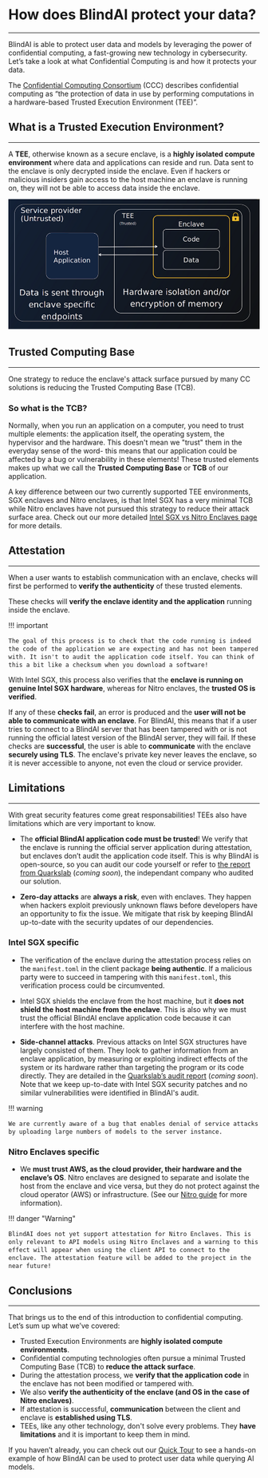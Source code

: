 # How does BlindAI protect your data?
_________________________________

BlindAI is able to protect user data and models by leveraging the power of confidential computing, a fast-growing new technology in cybersecurity. Let’s take a look at what Confidential Computing is and how it protects your data.

The [Confidential Computing Consortium](https://confidentialcomputing.io/) (CCC) describes confidential computing as “the protection of data in use by performing computations in a hardware-based Trusted Execution Environment (TEE)”.

## What is a Trusted Execution Environment?
____________________________________

A **TEE**, otherwise known as a secure enclave, is a **highly isolated compute environment** where data and applications can reside and run. Data sent to the enclave is only decrypted inside the enclave. Even if hackers or malicious insiders gain access to the host machine an enclave is running on, they will not be able to access data inside the enclave.

![Trusted Execution Environment](../../assets/TEE.png)

## Trusted Computing Base
______________________________________

One strategy to reduce the enclave's attack surface pursued by many CC solutions is reducing the Trusted Computing Base (TCB).

### So what is the TCB?

Normally, when you run an application on a computer, you need to trust multiple elements: the application itself, the operating system, the hypervisor and the hardware. This doesn't mean we "trust" them in the everyday sense of the word- this means that our application could be affected by a bug or vulnerability in these elements! These trusted elements makes up what we call the **Trusted Computing Base** or **TCB** of our application.

A key difference between our two currently supported TEE environments, SGX enclaves and Nitro enclaves, is that Intel SGX has a very minimal TCB while Nitro enclaves have not pursued this strategy to reduce their attack surface area. Check out our more detailed [Intel SGX vs Nitro Enclaves page](../concepts/SGX_vs_Nitro.md) for more details.

## Attestation
___________________

When a user wants to establish communication with an enclave, checks will first be performed to **verify the authenticity** of these trusted elements.

These checks will **verify the enclave identity and the application** running inside the enclave. 

!!! important

	The goal of this process is to check that the code running is indeed the code of the application we are expecting and has not been tampered with. It isn't to audit the application code itself. You can think of this a bit like a checksum when you download a software!

With Intel SGX, this process also verifies that the **enclave is running on genuine Intel SGX hardware**, whereas for Nitro enclaves, the **trusted OS is verified**.

If any of these **checks fail**, an error is produced and the **user will not be able to communicate with an enclave**. For BlindAI, this means that if a user tries to connect to a BlindAI server that has been tampered with or is not running the official latest version of the BlindAI server, they will fail. If these checks are **successful**, the user is able to **communicate** with the enclave **securely using TLS**. The enclave's private key never leaves the enclave, so it is never accessible to anyone, not even the cloud or service provider.

## Limitations
__________________________

With great security features come great responsabilities! TEEs also have limitations which are very important to know.

+ The **official BlindAI application code must be trusted**! We verify that the enclave is running the official server application during attestation, but enclaves don’t audit the application code itself. This is why BlindAI is open-source, so you can audit our code yourself or refer to [the report from Quarkslab]() (*coming soon*), the independant company who audited our solution.

+ **Zero-day attacks** are **always a risk**, even with enclaves. They happen when hackers exploit previously unknown flaws before developers have an opportunity to fix the issue. We mitigate that risk by keeping BlindAI up-to-date with the security updates of our dependencies.

### Intel SGX specific

+ The verification of the enclave during the attestation process relies on the `manifest.toml` in the client package **being authentic**. If a malicious party were to succeed in tampering with this `manifest.toml`, this verification process could be circumvented.

+ Intel SGX shields the enclave from the host machine, but it **does not shield the host machine from the enclave**. This is also why we must trust the official BlindAI enclave application code because it can interfere with the host machine.

+ **Side-channel attacks**. Previous attacks on Intel SGX structures have largely consisted of them. They look to gather information from an enclave application, by measuring or exploiting indirect effects of the system or its hardware rather than targeting the program or its code directly. They are detailed in the [Quarkslab’s audit report]() (*coming soon*). Note that we keep up-to-date with Intel SGX security patches and no similar vulnerabilities were identified in BlindAI's audit.

!!! warning

	We are currently aware of a bug that enables denial of service attacks by uploading large numbers of models to the server instance.

### Nitro Enclaves specific

+ We **must trust AWS, as the cloud provider, their hardware and the enclave’s OS**. Nitro enclaves are designed to separate and isolate the host from the enclave and vice versa, but they do not protect against the cloud operator (AWS) or infrastructure. (See our [Nitro guide](https://blindai.mithrilsecurity.io/en/latest/docs/concepts/SGX_vs_Nitro/#nitro-enclaves) for more information).

!!! danger "Warning"

	BlindAI does not yet support attestation for Nitro Enclaves. This is only relevant to API models using Nitro Enclaves and a warning to this effect will appear when using the client API to connect to the enclave. The attestation feature will be added to the project in the near future!

## Conclusions
___________________________________________

That brings us to the end of this introduction to confidential computing. Let’s sum up what we’ve covered:

- Trusted Execution Environments are **highly isolated compute environments**.
- Confidential computing technologies often pursue a minimal Trusted Computing Base (TCB) to **reduce the attack surface**.
- During the attestation process, we **verify that the application code** in the enclave has not been modified or tampered with.
- We also **verify the authenticity of the enclave (and OS in the case of Nitro enclaves)**.
- If attestation is successful, **communication** between the client and enclave is **established using TLS**.
- TEEs, like any other technology, don't solve every problems. They **have limitations** and it is important to keep them in mind. 

If you haven’t already, you can check out our [Quick Tour](quick-tour.ipynb) to see a hands-on example of how BlindAI can be used to protect user data while querying AI models.